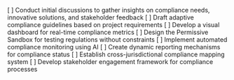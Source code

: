 [ ] Conduct initial discussions to gather insights on compliance needs, innovative solutions, and stakeholder feedback
[ ] Draft adaptive compliance guidelines based on project requirements
[ ] Develop a visual dashboard for real-time compliance metrics
[ ] Design the Permissive Sandbox for testing regulations without constraints
[ ] Implement automated compliance monitoring using AI
[ ] Create dynamic reporting mechanisms for compliance status
[ ] Establish cross-jurisdictional compliance mapping system
[ ] Develop stakeholder engagement framework for compliance processes